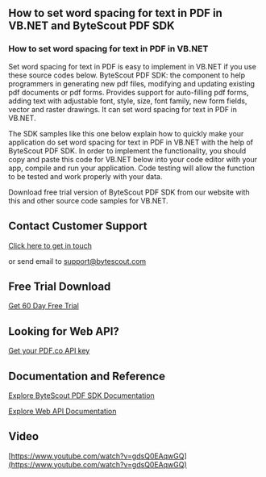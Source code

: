 ## How to set word spacing for text in PDF in VB.NET and ByteScout PDF SDK

### How to set word spacing for text in PDF in VB.NET

Set word spacing for text in PDF is easy to implement in VB.NET if you use these source codes below. ByteScout PDF SDK: the component to help programmers in generating new pdf files, modifying and updating existing pdf documents or pdf forms. Provides support for auto-filling pdf forms, adding text with adjustable font, style, size, font family, new form fields, vector and raster drawings. It can set word spacing for text in PDF in VB.NET.

The SDK samples like this one below explain how to quickly make your application do set word spacing for text in PDF in VB.NET with the help of ByteScout PDF SDK. In order to implement the functionality, you should copy and paste this code for VB.NET below into your code editor with your app, compile and run your application. Code testing will allow the function to be tested and work properly with your data.

Download free trial version of ByteScout PDF SDK from our website with this and other source code samples for VB.NET.

## Contact Customer Support

[Click here to get in touch](https://bytescout.zendesk.com/hc/en-us/requests/new?subject=ByteScout%20PDF%20SDK%20Question)

or send email to [support@bytescout.com](mailto:support@bytescout.com?subject=ByteScout%20PDF%20SDK%20Question) 

## Free Trial Download

[Get 60 Day Free Trial](https://bytescout.com/download/web-installer?utm_source=github-readme)

## Looking for Web API? 

[Get your PDF.co API key](https://pdf.co/documentation/api?utm_source=github-readme)

## Documentation and Reference

[Explore ByteScout PDF SDK Documentation](https://bytescout.com/documentation/index.html?utm_source=github-readme)

[Explore Web API Documentation](https://pdf.co/documentation/api?utm_source=github-readme)

## Video

[https://www.youtube.com/watch?v=gdsQ0EAqwGQ](https://www.youtube.com/watch?v=gdsQ0EAqwGQ)